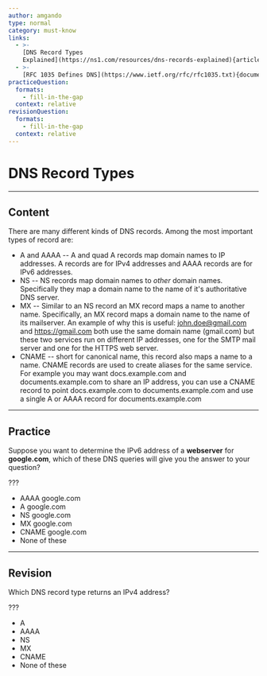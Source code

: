```yaml
---
author: amgando
type: normal
category: must-know
links:
  - >-
    [DNS Record Types
    Explained](https://ns1.com/resources/dns-records-explained){article}
  - >-
    [RFC 1035 Defines DNS](https://www.ietf.org/rfc/rfc1035.txt){documentation}
practiceQuestion:
  formats:
    - fill-in-the-gap
  context: relative
revisionQuestion:
  formats:
    - fill-in-the-gap
  context: relative
---
```


# DNS Record Types


---

## Content

There are many different kinds of DNS records. Among the most important types of record are:

- A and AAAA -- A and quad A records map domain names to IP addresses. A records are for IPv4 addresses and AAAA records are for IPv6 addresses.
- NS -- NS records map domain names to *other* domain names. Specifically they map a domain name to the name of it's authoritative DNS server.
- MX -- Similar to an NS record an MX record maps a name to another name. Specifically, an MX record maps a domain name to the name of its mailserver. An example of why this is useful: [john.doe@gmail.com](mailto:john.doe@gmail.com) and <https://gmail.com> both use the same domain name (gmail.com) but these two services run on different IP addresses, one for the SMTP mail server and one for the HTTPS web server.
- CNAME -- short for canonical name, this record also maps a name to a name. CNAME records are used to create aliases for the same service. For example you may want docs.example.com and documents.example.com to share an IP address, you can use a CNAME record to point docs.example.com to documents.example.com and use a single A or AAAA record for documents.example.com


---

## Practice

Suppose you want to determine the IPv6 address of a **webserver** for **google.com**, which of these DNS queries will give you the answer to your question?

???

- AAAA google.com
- A google.com
- NS google.com
- MX google.com
- CNAME google.com
- None of these


---

## Revision

Which DNS record type returns an IPv4 address?

???

- A
- AAAA
- NS
- MX
- CNAME
- None of these
